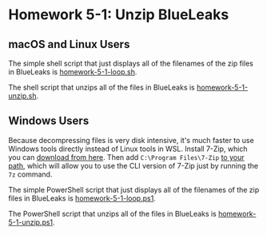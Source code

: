 # Homework 5-1: Unzip BlueLeaks

## macOS and Linux Users

The simple shell script that just displays all of the filenames of the zip files in BlueLeaks is [homework-5-1-loop.sh](./homework-5-1-loop.sh).

The shell script that unzips all of the files in BlueLeaks is [homework-5-1-unzip.sh](./homework-5-1-unzip.sh).

## Windows Users

Because decompressing files is very disk intensive, it's much faster to use Windows tools directly instead of Linux tools in WSL. Install 7-Zip, which you can [download from here](https://www.7-zip.org/). Then add `C:\Program Files\7-Zip` [to your path](https://helpdeskgeek.com/windows-10/add-windows-path-environment-variable/), which will allow you to use the CLI version of 7-Zip just by running the `7z` command.

The simple PowerShell script that just displays all of the filenames of the zip files in BlueLeaks is [homework-5-1-loop.ps1](./homework-5-1-loop.ps1).

The PowerShell script that unzips all of the files in BlueLeaks is [homework-5-1-unzip.ps1](./homework-5-1-unzip.ps1).